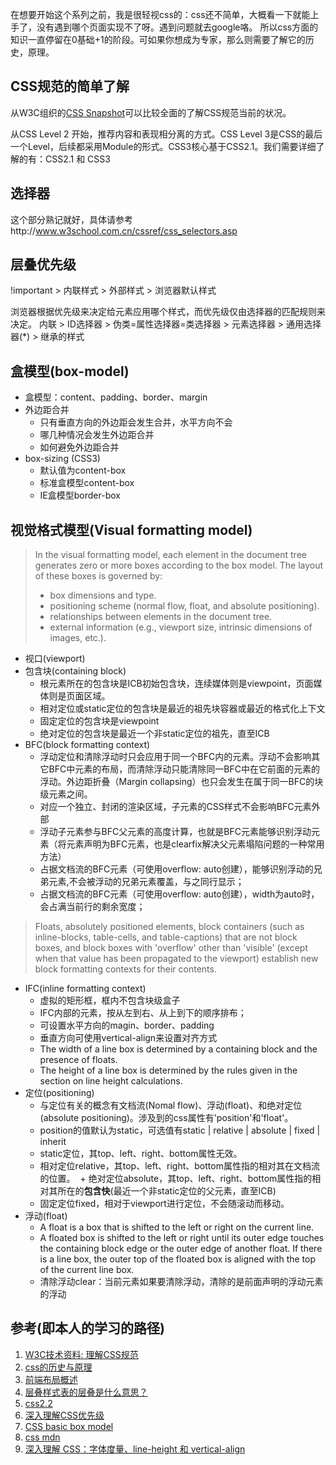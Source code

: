 在想要开始这个系列之前，我是很轻视css的：css还不简单，大概看一下就能上手了，没有遇到哪个页面实现不了呀。遇到问题就去google咯。
所以css方面的知识一直停留在0基础+1的阶段。可如果你想成为专家，那么则需要了解它的历史，原理。

## CSS规范的简单了解
从W3C组织的[CSS Snapshot](https://www.w3.org/TR/CSS/)可以比较全面的了解CSS规范当前的状况。

从CSS Level 2 开始，推荐内容和表现相分离的方式。CSS Level 3是CSS的最后一个Level，后续都采用Module的形式。CSS3核心基于CSS2.1。我们需要详细了解的有：CSS2.1 和 CSS3

## 选择器
这个部分熟记就好，具体请参考http://www.w3school.com.cn/cssref/css_selectors.asp

## 层叠优先级
!important > 内联样式 > 外部样式 > 浏览器默认样式

浏览器根据优先级来决定给元素应用哪个样式，而优先级仅由选择器的匹配规则来决定。
内联 > ID选择器 > 伪类=属性选择器=类选择器 > 元素选择器 > 通用选择器(*) > 继承的样式

## 盒模型(box-model)
- 盒模型：content、padding、border、margin
- 外边距合并
  + 只有垂直方向的外边距会发生合并，水平方向不会
  + 哪几种情况会发生外边距合并
  + 如何避免外边距合并
- box-sizing (CSS3)
  + 默认值为content-box
  + 标准盒模型content-box
  + IE盒模型border-box
  
## 视觉格式模型(Visual formatting model)
> In the visual formatting model, each element in the document tree generates zero or more boxes according to the box model. The layout of these boxes is governed by:
> - box dimensions and type.
> - positioning scheme (normal flow, float, and absolute positioning).
> - relationships between elements in the document tree.
> - external information (e.g., viewport size, intrinsic dimensions of images, etc.).

- 视口(viewport)
- 包含块(containing block)
  + 根元素所在的包含块是ICB初始包含块，连续媒体则是viewpoint，页面媒体则是页面区域。
  + 相对定位或static定位的包含块是最近的祖先块容器或最近的格式化上下文
  + 固定定位的包含块是viewpoint
  + 绝对定位的包含块是最近一个非static定位的祖先，直至ICB
- BFC(block formatting context)
  + 浮动定位和清除浮动时只会应用于同一个BFC内的元素。浮动不会影响其它BFC中元素的布局，而清除浮动只能清除同一BFC中在它前面的元素的浮动。外边距折叠（Margin collapsing）也只会发生在属于同一BFC的块级元素之间。
  + 对应一个独立、封闭的渲染区域，子元素的CSS样式不会影响BFC元素外部
  + 浮动子元素参与BFC父元素的高度计算，也就是BFC元素能够识别浮动元素（将元素声明为BFC元素，也是clearfix解决父元素塌陷问题的一种常用方法）
  + 占据文档流的BFC元素（可使用overflow: auto创建），能够识别浮动的兄弟元素,不会被浮动的兄弟元素覆盖，与之同行显示；
  + 占据文档流的BFC元素（可使用overflow: auto创建），width为auto时，会占满当前行的剩余宽度；
  
> Floats, absolutely positioned elements, block containers (such as inline-blocks, table-cells, and table-captions) that are not block boxes, and block boxes with 'overflow' other than 'visible' (except when that value has been propagated to the viewport) establish new block formatting contexts for their contents.
- IFC(inline formatting context)
  + 虚拟的矩形框，框内不包含块级盒子
  + IFC内部的元素，按从左到右、从上到下的顺序排布；
  + 可设置水平方向的magin、border、padding
  + 垂直方向可使用vertical-align来设置对齐方式
  + The width of a line box is determined by a containing block and the presence of floats. 
  + The height of a line box is determined by the rules given in the section on line height calculations.
- 定位(positioning)
  + 与定位有关的概念有文档流(Nomal flow)、浮动(float)、和绝对定位(absolute positioning)。涉及到的css属性有'position'和'float'。
  + position的值默认为static，可选值有static | relative | absolute | fixed | inherit
  + static定位，其top、left、right、bottom属性无效。
  + 相对定位relative，其top、left、right、bottom属性指的相对其在文档流的位置。
  + 绝对定位absolute，其top、left、right、bottom属性指的相对其所在的**包含快**(最近一个非static定位的父元素，直至ICB)
  + 固定定位fixed，相对于viewport进行定位，不会随滚动而移动。
- 浮动(float)
  + A float is a box that is shifted to the left or right on the current line.
  + A floated box is shifted to the left or right until its outer edge touches the containing block edge or the outer edge of another float. If there is a line box, the outer top of the floated box is aligned with the top of the current line box.
  + 清除浮动clear：当前元素如果要清除浮动，清除的是前面声明的浮动元素的浮动


## 参考(即本人的学习的路径)
1. [W3C技术资料: 理解CSS规范](http://www.chinaw3c.org/archives/369/)
2. [css的历史与原理](http://www.nowamagic.net/librarys/veda/detail/192)
3. [前端布局概述](https://mp.weixin.qq.com/s/8eAfz_I5xIhh7oFRifxaFw)
4. [层叠样式表的层叠是什么意思？](https://www.zhihu.com/question/20077745)
5. [css2.2](https://www.w3.org/TR/CSS22/)
6. [深入理解CSS优先级](https://www.cnblogs.com/starof/p/4387525.html)
7. [CSS basic box model](https://www.w3.org/TR/css3-box/)
8. [css mdn](https://developer.mozilla.org/zh-CN/docs/Web/CSS)
9. [深入理解 CSS：字体度量、line-height 和 vertical-align](https://zhuanlan.zhihu.com/p/25808995)
